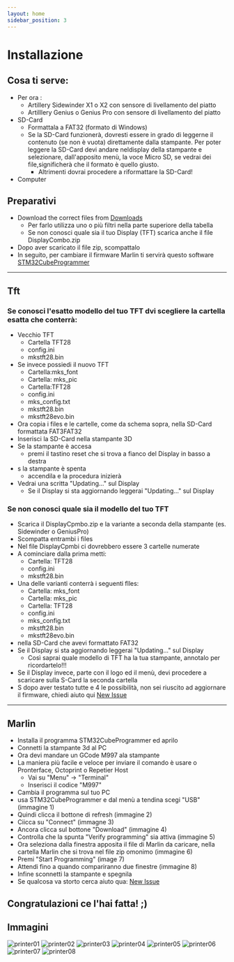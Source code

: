 ```yaml
---
layout: home
sidebar_position: 3
---
```


# Installazione
## Cosa ti serve:
- Per ora :
  - Artillery Sidewinder X1 o X2 con sensore di livellamento del piatto
  - Artilllery Genius o Genius Pro con sensore di livellamento del piatto
- SD-Card
  - Formattala a FAT32 (formato di Windows)
  - Se la SD-Card funzionerà, dovresti essere in grado di leggerne il contenuto (se non è vuota) direttamente dalla stampante. Per poter leggere la SD-Card devi andare neldisplay della stampante e selezionare, dall'apposito menù, la voce Micro SD, se vedrai dei file,significherà che il formato è quello giusto.
    - Altrimenti dovrai procedere a riformattare la SD-Card!
- Computer

## Preparativi
- Download the correct files from [Downloads](downloads.mdx)
  - Per farlo utilizza uno o più filtri nella parte superiore della tabella
  - Se non conosci quale sia il tuo Display (TFT) scarica anche il file DisplayCombo.zip
- Dopo aver scaricato il file zip, scompattalo
- In seguito, per cambiare il firmware Marlin ti servirà questo software  [STM32CubeProgrammer](https://www.st.com/en/development-tools/stm32cubeprog.html#get-software)
---
## Tft
### Se conosci l'esatto modello del tuo TFT dvi scegliere la cartella esatta che conterrà:
- Vecchio TFT
  - Cartella TFT28
  - config.ini
  - mkstft28.bin
- Se invece possiedi il nuovo TFT
  - Cartella:mks_font
  - Cartella: mks_pic
  - Cartella:TFT28
  - config.ini
  - mks_config.txt
  - mkstft28.bin
  - mkstft28evo.bin
- Ora copia i files e le cartelle, come da schema sopra, nella SD-Card formattata FAT3FAT32
- Inserisci la SD-Card nella stampante 3D
- Se la stampante è accesa
  - premi il tastino reset che si trova a fianco del Display in basso a destra
- s la stampante è spenta
  - accendila e la procedura inizierà
- Vedrai una scritta "Updating..." sul Display
  - Se il Display si sta aggiornando leggerai "Updating..." sul Display

### Se non conosci quale sia il modello del tuo TFT

- Scarica il DisplayCpmbo.zip e la variante a seconda della stampante (es. Sidewinder o GeniusPro)
- Scompatta entrambi i files
- Nel file DisplayCpmbi ci dovrebbero essere 3 cartelle numerate
- A cominciare dalla prima metti:
  - Cartella: TFT28
  - config.ini
  - mkstft28.bin
- Una delle varianti conterrà i seguenti flles:
  - Cartella: mks_font
  - Cartella: mks_pic
  - Cartella: TFT28
  - config.ini
  - mks_config.txt
  - mkstft28.bin
  - mkstft28evo.bin
- nella SD-Card che avevi formattato FAT32
- Se il Display si sta aggiornando leggerai "Updating..." sul Display
  - Così saprai quale modello di TFT ha la tua stampante, annotalo per ricordartelo!!!
- Se il Display invece, parte con il logo ed il menù, devi procedere a scaricare sulla S-Card la seconda cartella
- S dopo aver testato tutte e 4 le possibilità, non sei riuscito ad aggiornare il firmware, chiedi aiuto qui [New Issue](https://github.com/Dave811/ATSG/issues/new/choose)

---
## Marlin
- Installa il programma STM32CubeProgrammer ed aprilo
- Connetti la stampante 3d al PC
- Ora devi mandare un GCode M997 ala stampante
- La maniera più facile e veloce per inviare il comando è usare o Pronterface, Octoprint o Repetier Host
  - Vai su "Menu" -> "Terminal"
  - Inserisci il codice "M997"
- Cambia il programma sul tuo PC
- usa STM32CubeProgrammer e dal menù a tendina scegi "USB" (immagine 1)
- Quindi clicca il bottone di refresh (immagine 2)
- Ciicca su "Connect" (immagne 3)
- Ancora clicca sul bottone "Download" (immagine 4)
- Controlla che la spunta "Verify programming" sia attiva (immagine 5)
- Ora seleziona dalla finestra apposita il file di Marlin da caricare, nella cartella Marlin che si trova nel file zip omonimo (immagine 6)
- Premi "Start Programming" (image 7)
- Attendi fino a quando compariranno due finestre (immagine 8)
- Infine sconnetti la stampante e spegnila
- Se qualcosa va storto cerca aiuto qua: [New Issue](https://github.com/Dave811/ATSG/issues/new/choose)

## Congratulazioni ce l'hai fatta! ;)

## Immagini

![printer01](pathname://assets/installation/STM32/printer01.png) ![printer02](pathname://assets/installation/STM32/printer02.png) ![printer03](pathname://assets/installation/STM32/printer03.png) ![printer04](pathname://assets/installation/STM32/printer04.png) ![printer05](pathname://assets/installation/STM32/printer05.png) ![printer06](pathname://assets/installation/STM32/printer06.png) ![printer07](pathname://assets/installation/STM32/printer07.png) ![printer08](pathname://assets/installation/STM32/printer08.png)
